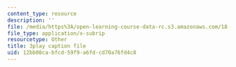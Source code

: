 ```yaml
---
content_type: resource
description: ''
file: /media/https%3A/open-learning-course-data-rc.s3.amazonaws.com/18-06sc-linear-algebra-fall-2011/12bb08cabfcd59f9a6fdcd70a76fd4c8_VYS9EYZ3gCo.vtt
file_type: application/x-subrip
resourcetype: Other
title: 3play caption file
uid: 12bb08ca-bfcd-59f9-a6fd-cd70a76fd4c8
---
```

